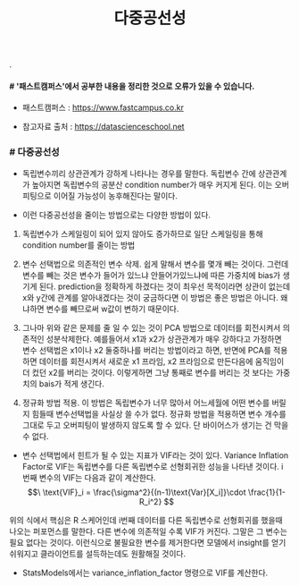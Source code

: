 ﻿---
layout: post
title: "다중공선성"
tags: [선형회귀분석, 머신러닝]
comments: true
---

.

#### # '패스트캠퍼스'에서 공부한 내용을 정리한 것으로 오류가 있을 수 있습니다.

- 패스트캠퍼스 : https://www.fastcampus.co.kr

- 참고자료 출처 : https://datascienceschool.net

### # 다중공선성

- 독립변수끼리 상관관계가 강하게 나타나는 경우를 말한다. 독립변수 간에 상관관계가 높아지면 독립변수의 공분산 condition number가 매우 커지게 된다. 이는 오버피팅으로 이어질 가능성이 농후해진다는 말이다.


- 이런 다중공선성을 줄이는 방법으로는 다양한 방법이 있다. 


1) 독립변수가 스케일링이 되어 있지 않아도 증가하므로 일단 스케일링을 통해 condition number를 줄이는 방법


2) 변수 선택법으로 의존적인 변수 삭제. 쉽게 말해서 변수를 몇개 빼는 것이다. 그런데 변수를 빼는 것은 변수가 들어가 있느냐 안들어가있느냐에 따른 가중치에 bias가 생기게 된다. prediction을 정확하게 하겠다는 것이 최우선 목적이라면 상관이 없는데 x와 y간에 관계를 알아내겠다는 것이 궁금하다면 이 방법은 좋은 방법은 아니다. 왜냐하면 변수를 빼므로써 w값이 변하기 때문이다.


3) 그나마 위와 같은 문제를 줄 일 수 있는 것이 PCA 방법으로 데이터를 회전시켜서 의존적인 성분삭제한다. 예를들어서 x1과 x2가 상관관계가 매우 강하다고 가정하면 변수 선택법은 x1이나 x2 둘중하나를 버리는 방법이라고 하면, 반면에 PCA를 적용하면 데이터를 회전시켜서 새로운 x1 프라임, x2 프라임으로 만든다음에 움직임이 더 컸던 x2를 버리는 것이다. 이렇게하면 그냥 통째로 변수를 버리는 것 보다는 가중치의 bais가 적게 생긴다.


4) 정규화 방법 적용. 이 방법은 독립변수가 너무 많아서 어느세월에 어떤 변수를 버릴지 힘들때 변수선택법을 사실상 쓸 수가 없다. 정규화 방법을 적용하면 변수 개수를 그대로 두고 오버피팅이 발생하지 않도록 할 수 있다. 단 바이어스가 생기는 건 막을수 없다. 

- 변수 선택법에서 힌트가 될 수 있는 지표가 VIF라는 것이 있다. Variance Inflation Factor로 VIF는 독립변수를 다른 독립변수로 선형회귀한 성능을 나타낸 것이다. i 번째 변수의 VIF는 다음과 같이 계산한다. $$\ \text{VIF}_i = \frac{\sigma^2}{(n-1)\text{Var}[X_i]}\cdot \frac{1}{1-R_i^2} $$ 

위의 식에서 핵심은 R 스케어인데 i번째 데이터를 다른 독립변수로 선형회귀를 했을때 나오는 퍼포먼스를 말한다. 다른 변수에 의존적일 수록 VIF가 커진다. 그말은 그 변수는 필요 없다는 것이다. 이런식으로 불필요한 변수를 제거한다면 모델에서 insight를 얻기 쉬워지고 클라이언트를 설득하는데도 원활해질 것이다.


- StatsModels에서는 variance_inflation_factor 명령으로 VIF를 계산한다.